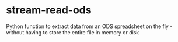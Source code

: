 # stream-read-ods
Python function to extract data from an ODS spreadsheet on the fly - without having to store the entire file in memory or disk
